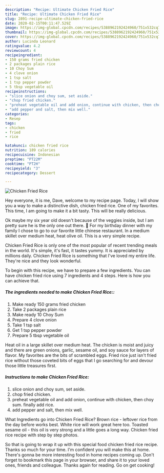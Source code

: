 ```yaml
---
description: "Recipe: Ultimate Chicken Fried Rice"
title: "Recipe: Ultimate Chicken Fried Rice"
slug: 2891-recipe-ultimate-chicken-fried-rice
date: 2020-02-15T00:11:47.529Z
image: https://img-global.cpcdn.com/recipes/5388962192424960/751x532cq70/chicken-fried-rice-recipe-main-photo.jpg
thumbnail: https://img-global.cpcdn.com/recipes/5388962192424960/751x532cq70/chicken-fried-rice-recipe-main-photo.jpg
cover: https://img-global.cpcdn.com/recipes/5388962192424960/751x532cq70/chicken-fried-rice-recipe-main-photo.jpg
author: Lucinda Leonard
ratingvalue: 4.2
reviewcount: 4
recipeingredient:
- 150 grams fried chicken
- 2 packages plain rice
- 10 Choy Sum
- 4 clove onion
- 1 tsp salt
- 1 tsp pepper powder
- 5 tbsp vegetable oil
recipeinstructions:
- "slice onion and choy sum, set aside."
- "chop fried chicken."
- "preheat vegetable oil and add onion, continue with chicken, then choy sum. finally add rice."
- "add pepper and salt, then mix well."
categories:
- Resep
tags:
- chicken
- fried
- rice

katakunci: chicken fried rice
nutrition: 189 calories
recipecuisine: Indonesian
preptime: "PT22M"
cooktime: "PT2H"
recipeyield: "3"
recipecategory: Dessert

---
```



![Chicken Fried Rice](https://img-global.cpcdn.com/recipes/5388962192424960/751x532cq70/chicken-fried-rice-recipe-main-photo.jpg)

Hey everyone, it is me, Dave, welcome to my recipe page. Today, I will show you a way to make a distinctive dish, chicken fried rice. One of my favorites. This time, I am going to make it a bit tasty. This will be really delicious.

Ok maybe my six year old doesn&#39;t because of the veggies inside, but I am pretty sure he is the only one out there. 🙂 For my birthday dinner with my family I chose to go to our favorite little chinese restaurant. In a medium skillet over medium heat, heat olive oil. This is a very simple recipe.

Chicken Fried Rice is only one of the most popular of recent trending meals in the world. It's simple, it's fast, it tastes yummy. It is appreciated by millions daily. Chicken Fried Rice is something that I've loved my entire life. They're nice and they look wonderful.


To begin with this recipe, we have to prepare a few ingredients. You can have chicken fried rice using 7 ingredients and 4 steps. Here is how you can achieve that.

##### The ingredients needed to make Chicken Fried Rice::

1. Make ready 150 grams fried chicken
1. Take 2 packages plain rice
1. Make ready 10 Choy Sum
1. Prepare 4 clove onion
1. Take 1 tsp salt
1. Get 1 tsp pepper powder
1. Prepare 5 tbsp vegetable oil


Heat oil in a large skillet over medium heat. The chicken is moist and juicy and there are green onions, garlic, sesame oil, and soy sauce for layers of flavor. My favorites are the bits of scrambled eggs. Fried rice just isn&#39;t fried rice without those coveted bits of eggs that I go searching for and devour those little treasures first. 

##### Instructions to make Chicken Fried Rice:

1. slice onion and choy sum, set aside.
1. chop fried chicken.
1. preheat vegetable oil and add onion, continue with chicken, then choy sum. finally add rice.
1. add pepper and salt, then mix well.


What Ingredients go into Chicken Fried Rice? Brown rice - leftover rice from the day before works best. White rice will work great here too. Toasted sesame oil - this oil is very strong and a little goes a long way. Chicken fried rice recipe with step by step photos. 

So that is going to wrap it up with this special food chicken fried rice recipe. Thanks so much for your time. I'm confident you will make this at home. There's gonna be more interesting food in home recipes coming up. Don't forget to bookmark this page in your browser, and share it to your loved ones, friends and colleague. Thanks again for reading. Go on get cooking!

